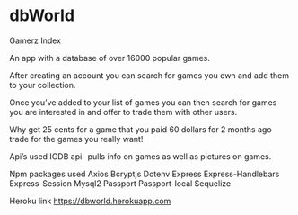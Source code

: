 # dbWorld
Gamerz Index

An app with a database of over 16000 popular games.

After creating an account you can search for games you own and add them to your collection.

Once you’ve added to your list of games you can then search for games you are interested in and offer to trade them with other users.

Why get 25 cents for a game that you paid 60 dollars for 2 months ago trade for the games you really want!


Api’s used
IGDB api- pulls info on games as well as pictures on games.


Npm packages used
Axios
Bcryptjs
Dotenv
Express
Express-Handlebars
Express-Session
Mysql2
Passport
Passport-local
Sequelize


Heroku link
https://dbworld.herokuapp.com

